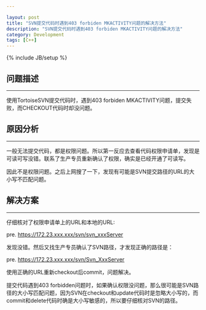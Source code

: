 ```yaml
---

layout: post
title: "SVN提交代码时遇到403 forbiden MKACTIVITY问题的解决方法"
description: "SVN提交代码时遇到403 forbiden MKACTIVITY问题的解决方法"
category: Development
tags: [C++]
---
```

{% include JB/setup %}

问题描述
--------

------------------------------------------------------------------------

使用TortoiseSVN提交代码时，遇到403 forbiden MKACTIVITY问题，提交失败，而CHECKOUT代码时却没问题。

原因分析
--------

------------------------------------------------------------------------

一般无法提交代码，都是权限问题。所以第一反应去查看代码权限申请单，发现是可读可写没错。联系了生产专员重新确认了权限，确实是已经开通了可读写。

因此不是权限问题。之后上网搜了一下，发现有可能是SVN提交路径的URL的大小写不匹配问题。

解决方案
--------

------------------------------------------------------------------------

仔细核对了权限申请单上的URL和本地的URL:

pre.
https://172.23.xxx.xxx/svn/svn_xxxServer

发现没错。然后又找生产专员确认了SVN路径，才发现正确的路径是：

pre.
https://172.23.xxx.xxx/svn/Svn_XxxServer

使用正确的URL重新checkout后commit，问题解决。

提交代码遇到403 forbidden问题时，如果确认权限没问题，那么很可能是SVN路径的大小写匹配问题，因为SVN在checkout和update代码时是忽略大小写的，而commit和delete代码时确是大小写敏感的，所以要仔细核对SVN的路径。
